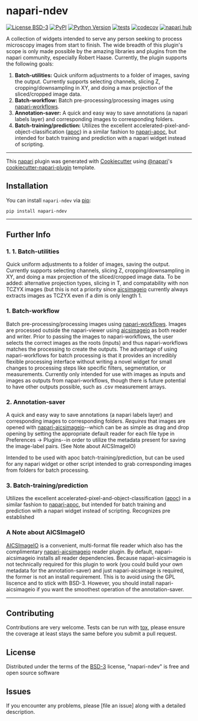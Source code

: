 # napari-ndev

[![License BSD-3](https://img.shields.io/pypi/l/napari-ndev.svg?color=green)](https://github.com/TimMonko/napari-ndev/raw/main/LICENSE)
[![PyPI](https://img.shields.io/pypi/v/napari-ndev.svg?color=green)](https://pypi.org/project/napari-ndev)
[![Python Version](https://img.shields.io/pypi/pyversions/napari-ndev.svg?color=green)](https://python.org)
[![tests](https://github.com/TimMonko/napari-ndev/workflows/tests/badge.svg)](https://github.com/TimMonko/napari-ndev/actions)
[![codecov](https://codecov.io/gh/TimMonko/napari-ndev/branch/main/graph/badge.svg)](https://codecov.io/gh/TimMonko/napari-ndev)
[![napari hub](https://img.shields.io/endpoint?url=https://api.napari-hub.org/shields/napari-ndev)](https://napari-hub.org/plugins/napari-ndev)

A collection of widgets intended to serve any person seeking to process microscopy images from start to finish. The wide breadth of this plugin's scope is only made possible by the amazing libraries and plugins from the napari community, especially Robert Haase. Currently, the plugin supports the following goals:

1. **Batch-utilities:** Quick uniform adjustments to a folder of images, saving the output. Currently supports selecting channels, slicing Z, cropping/downsampling in XY, and doing a max projection of the sliced/cropped image data. 
2. **Batch-workflow:** Batch pre-processing/processing images using [napari-workflows].
3. **Annotation-saver:** A quick and easy way to save annotations (a napari labels layer) and corresponding images to corresponding folders.
4. **Batch-training/prediction:** Utilizes the excellent accelerated-pixel-and-object-classification ([apoc]) in a similar fashion to [napari-apoc], but intended for batch training and prediction with a napari widget instead of scripting.

----------------------------------

This [napari] plugin was generated with [Cookiecutter] using [@napari]'s [cookiecutter-napari-plugin] template.

<!--
Don't miss the full getting started guide to set up your new package:
https://github.com/napari/cookiecutter-napari-plugin#getting-started

and review the napari docs for plugin developers:
https://napari.org/stable/plugins/index.html
-->

## Installation

You can install `napari-ndev` via [pip]:

    pip install napari-ndev

----------------------------------

## Further Info

### 1. 1. Batch-utilities 
Quick uniform adjustments to a folder of images, saving the output. Currently supports selecting channels, slicing Z, cropping/downsampling in XY, and doing a max projection of the sliced/cropped image data. To be added: alternative projection types, slicing in T, and compatability with non TCZYX images (but this is not a priority since [aicsimageio] currently always extracts images as TCZYX even if a dim is only length 1. 

### 1. Batch-workflow
Batch pre-processing/processing images using [napari-workflows].  Images are processed outside the napari-viewer using [aicsimageio] as both reader and writer. Prior to passing the images to napari-workflows, the user selects the correct images as the roots (inputs) and thus napari-workflows matches the processing to create the outputs. The advantage of using napari-workflows for batch processing is that it provides an incredibly flexible processing interface without writing a novel widget for small changes to processing steps like specific filters, segmentation, or measurements. Currently only intended for use with images as inputs and images as outputs from napari-workflows, though there is future potential to have other outputs possible, such as .csv measurement arrays.

### 2. Annotation-saver
A quick and easy way to save annotations (a napari labels layer) and corresponding images to corresponding folders. *Requires* that images are opened with [napari-aicsimageio]--which can be as simple as drag and drop opening by setting the appropriate default reader for each file type in Preferences -> Plugins--in order to utilize the metadata present for saving the image-label pairs. (See Note about AICSImageIO)

Intended to be used with apoc batch-training/prediction, but can be used for any napari widget or other script intended to grab corresponding images from folders for batch processing.

### 3. Batch-training/prediction
Utilizes the excellent accelerated-pixel-and-object-classification ([apoc]) in a similar fashion to [napari-apoc], but intended for batch training and prediction with a napari widget instead of scripting. Recognizes pre established

### A Note about AICSImageIO
[AICSImageIO] is a convenient, multi-format file reader which also has the complimentary [napari-aicsimageio] reader plugin. By default, napari-aicsimageio installs all reader dependencies. Because napari-aicsimageio is not technically required for this plugin to work (you could build your own metadata for the annotation-saver) and just napari-aicsimage is required, the former is not an install requirement. This is to avoid using the GPL liscence and to stick with BSD-3. However, you should install napari-aicsimageio if you want the smoothest operation of the annotation-saver.

----------------------------------

## Contributing

Contributions are very welcome. Tests can be run with [tox], please ensure
the coverage at least stays the same before you submit a pull request.

## License

Distributed under the terms of the [BSD-3] license,
"napari-ndev" is free and open source software

## Issues

If you encounter any problems, please [file an issue] along with a detailed description.

[napari]: https://github.com/napari/napari
[Cookiecutter]: https://github.com/audreyr/cookiecutter
[@napari]: https://github.com/napari
[MIT]: http://opensource.org/licenses/MIT
[BSD-3]: http://opensource.org/licenses/BSD-3-Clause
[GNU GPL v3.0]: http://www.gnu.org/licenses/gpl-3.0.txt
[GNU LGPL v3.0]: http://www.gnu.org/licenses/lgpl-3.0.txt
[Apache Software License 2.0]: http://www.apache.org/licenses/LICENSE-2.0
[Mozilla Public License 2.0]: https://www.mozilla.org/media/MPL/2.0/index.txt
[cookiecutter-napari-plugin]: https://github.com/napari/cookiecutter-napari-plugin

[napari]: https://github.com/napari/napari
[tox]: https://tox.readthedocs.io/en/latest/
[pip]: https://pypi.org/project/pip/
[PyPI]: https://pypi.org/

[napari-workflows]: https://github.com/haesleinhuepf/napari-workflows
[apoc]: https://github.com/haesleinhuepf/apoc
[napari-apoc]: https://github.com/haesleinhuepf/napari-accelerated-pixel-and-object-classification
[napari-aicsimageio]: https://github.com/AllenCellModeling/napari-aicsimageio
[AICSImageIO]: https://allencellmodeling.github.io/aicsimageio/
